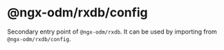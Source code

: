# @ngx-odm/rxdb/config

Secondary entry point of `@ngx-odm/rxdb`. It can be used by importing from `@ngx-odm/rxdb/config`.
